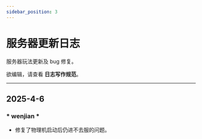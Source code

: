 ```yaml
---
sidebar_position: 3
---
```


# 服务器更新日志

服务器玩法更新及 bug 修复。

欲编辑，请查看 **日志写作规范**。

---


## 2025-4-6
### * wenjian *
* 修复了物理机启动后仍进不去服的问题。

